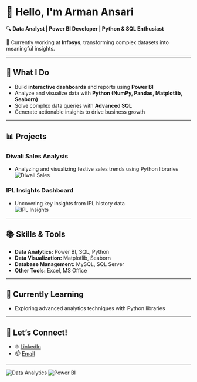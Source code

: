# 👋 Hello, I'm Arman Ansari  

🔍 **Data Analyst | Power BI Developer | Python & SQL Enthusiast**  

💼 Currently working at **Infosys**, transforming complex datasets into meaningful insights.  

---

## 🚀 **What I Do**  
- Build **interactive dashboards** and reports using **Power BI**  
- Analyze and visualize data with **Python (NumPy, Pandas, Matplotlib, Seaborn)**  
- Solve complex data queries with **Advanced SQL**  
- Generate actionable insights to drive business growth  

---

## 📊 **Projects**  
### **Diwali Sales Analysis**  
- Analyzing and visualizing festive sales trends using Python libraries  
![Diwali Sales](https://media.giphy.com/media/XN9xoO5eqRYue7U7np/giphy.gif)  

### **IPL Insights Dashboard**  
- Uncovering key insights from IPL history data  
![IPL Insights](https://media.giphy.com/media/l0HlV7T6fyscbfuys/giphy.gif)  

---

## 📚 **Skills & Tools**  
- **Data Analytics:** Power BI, SQL, Python  
- **Data Visualization:** Matplotlib, Seaborn  
- **Database Management:** MySQL, SQL Server  
- **Other Tools:** Excel, MS Office  

---

## 🌱 **Currently Learning**  
- Exploring advanced analytics techniques with Python libraries  

---

## 🤝 **Let’s Connect!**  
- 🌐 [LinkedIn](#)  
- 📫 [Email](#)  

---

![Data Analytics](https://img.shields.io/badge/Data_Analytics-Python-blue?style=for-the-badge&logo=python&logoColor=white)
![Power BI](https://img.shields.io/badge/Power_BI-Data_Visualization-yellow?style=for-the-badge&logo=powerbi&logoColor=black)

